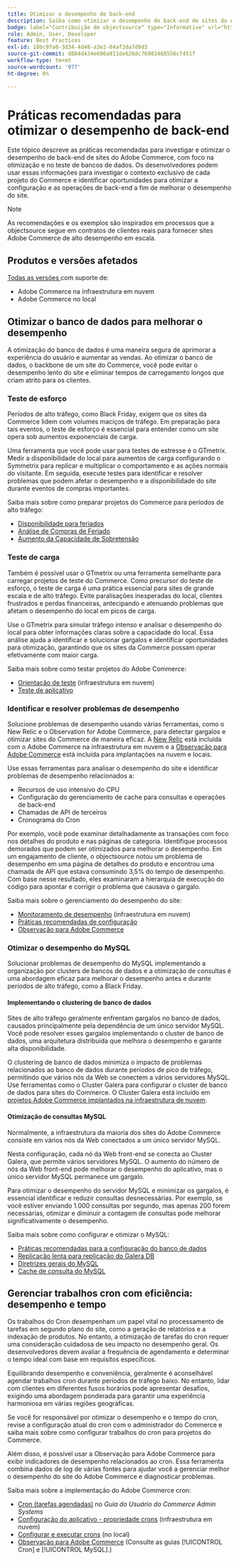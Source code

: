 ```yaml
---
title: Otimizar o desempenho de back-end
description: Saiba como otimizar o desempenho de back-end de sites do Adobe Commerce.
badge: label="Contribuição de objectsource" type="Informative" url="https://objectsource.co.uk/" tooltip="objectsource"
role: Admin, User, Developer
feature: Best Practices
exl-id: 18bc97a0-3d34-4d48-a3e2-84af2da7d0d3
source-git-commit: d884d434e696a911de626dc76983468556cf451f
workflow-type: tm+mt
source-wordcount: '977'
ht-degree: 0%

---
```


# Práticas recomendadas para otimizar o desempenho de back-end

Este tópico descreve as práticas recomendadas para investigar e otimizar o desempenho de back-end de sites do Adobe Commerce, com foco na otimização e no teste de bancos de dados. Os desenvolvedores podem usar essas informações para investigar o contexto exclusivo de cada projeto do Commerce e identificar oportunidades para otimizar a configuração e as operações de back-end a fim de melhorar o desempenho do site.

>[!NOTE]
>
>As recomendações e os exemplos são inspirados em processos que a objectsource segue em contratos de clientes reais para fornecer sites Adobe Commerce de alto desempenho em escala.

## Produtos e versões afetados

[Todas as versões ](../../../release/versions.md) com suporte de:

- Adobe Commerce na infraestrutura em nuvem
- Adobe Commerce no local

## Otimizar o banco de dados para melhorar o desempenho

A otimização do banco de dados é uma maneira segura de aprimorar a experiência do usuário e aumentar as vendas. Ao otimizar o banco de dados, o backbone de um site do Commerce, você pode evitar o desempenho lento do site e eliminar tempos de carregamento longos que criam atrito para os clientes.

### Teste de esforço

Períodos de alto tráfego, como Black Friday, exigem que os sites da Commerce lidem com volumes maciços de tráfego. Em preparação para tais eventos, o teste de esforço é essencial para entender como um site opera sob aumentos exponenciais de carga.

Uma ferramenta que você pode usar para testes de estresse é o GTmetrix. Medir a disponibilidade do local para aumentos de carga configurando o Symmetrix para replicar e multiplicar o comportamento e as ações normais do visitante. Em seguida, execute testes para identificar e resolver problemas que podem afetar o desempenho e a disponibilidade do site durante eventos de compras importantes.

Saiba mais sobre como preparar projetos do Commerce para períodos de alto tráfego:

- [Disponibilidade para feriados](https://experienceleague.adobe.com/docs/events/commerce-intelligence-webinar-recordings/2021/holiday-readiness.html)
- [Análise de Compras de Feriado](https://experienceleague.adobe.com/docs/commerce-business-intelligence/mbi/analyze/performance/holiday-season-perf.html)
- [Aumento da Capacidade de Sobretensão](https://experienceleague.adobe.com/docs/commerce-knowledge-base/kb/announcements/commerce-announcements/2021-holiday-surge-capacity-requests-for-magento-commerce-cloud.html)

### Teste de carga

Também é possível usar o GTmetrix ou uma ferramenta semelhante para carregar projetos de teste do Commerce. Como precursor do teste de esforço, o teste de carga é uma prática essencial para sites de grande escala e de alto tráfego. Evite paralisações inesperadas do local, clientes frustrados e perdas financeiras, antecipando e atenuando problemas que afetam o desempenho do local em picos de carga.

Use o GTmetrix para simular tráfego intenso e analisar o desempenho do local para obter informações claras sobre a capacidade do local. Essa análise ajuda a identificar e solucionar gargalos e identificar oportunidades para otimização, garantindo que os sites da Commerce possam operar efetivamente com maior carga.

Saiba mais sobre como testar projetos do Adobe Commerce:

- [Orientação de teste](https://experienceleague.adobe.com/docs/commerce-cloud-service/user-guide/develop/test/guidance.html) (infraestrutura em nuvem)
- [Teste de aplicativo](https://developer.adobe.com/commerce/testing/guide/)

### Identificar e resolver problemas de desempenho

Solucione problemas de desempenho usando várias ferramentas, como o New Relic e o Observation for Adobe Commerce, para detectar gargalos e otimizar sites do Commerce de maneira eficaz. A [New Relic](https://experienceleague.adobe.com/docs/commerce-cloud-service/user-guide/monitor/new-relic/new-relic-service.html) está incluída com o Adobe Commerce na infraestrutura em nuvem e a [Observação para Adobe Commerce](/help/tools/observation-for-adobe-commerce/intro.md) está incluída para implantações na nuvem e locais.

Use essas ferramentas para analisar o desempenho do site e identificar problemas de desempenho relacionados a:

- Recursos de uso intensivo do CPU
- Configuração do gerenciamento de cache para consultas e operações de back-end
- Chamadas de API de terceiros
- Cronograma do Cron

Por exemplo, você pode examinar detalhadamente as transações com foco nos detalhes do produto e nas páginas de categoria. Identifique processos demorados que podem ser otimizados para melhorar o desempenho. Em um engajamento de cliente, o objectsource notou um problema de desempenho em uma página de detalhes do produto e encontrou uma chamada de API que estava consumindo 3,5% do tempo de desempenho. Com base nesse resultado, eles examinaram a hierarquia de execução do código para apontar e corrigir o problema que causava o gargalo.

Saiba mais sobre o gerenciamento do desempenho do site:

- [Monitoramento de desempenho](https://experienceleague.adobe.com/docs/commerce-cloud-service/user-guide/monitor/performance.html) (infraestrutura em nuvem)
- [Práticas recomendadas de configuração](/help/performance/configuration.md)
- [Observação para Adobe Commerce](/help/tools/observation-for-adobe-commerce/intro.md)

### Otimizar o desempenho do MySQL

Solucionar problemas de desempenho do MySQL implementando a organização por clusters de bancos de dados e a otimização de consultas é uma abordagem eficaz para melhorar o desempenho antes e durante períodos de alto tráfego, como a Black Friday.

#### Implementando o clustering de banco de dados

Sites de alto tráfego geralmente enfrentam gargalos no banco de dados, causados principalmente pela dependência de um único servidor MySQL. Você pode resolver esses gargalos implementando o cluster de banco de dados, uma arquitetura distribuída que melhora o desempenho e garante alta disponibilidade.

O clustering de banco de dados minimiza o impacto de problemas relacionados ao banco de dados durante períodos de pico de tráfego, permitindo que vários nós da Web se conectem a vários servidores MySQL. Use ferramentas como o Cluster Galera para configurar o cluster de banco de dados para sites do Commerce. O Cluster Galera está incluído em [projetos Adobe Commerce implantados na infraestrutura de nuvem](https://experienceleague.adobe.com/en/docs/commerce-cloud-service/user-guide/architecture/pro-architecture).

#### Otimização de consultas MySQL

Normalmente, a infraestrutura da maioria dos sites do Adobe Commerce consiste em vários nós da Web conectados a um único servidor MySQL.

Nesta configuração, cada nó da Web front-end se conecta ao Cluster Galera, que permite vários servidores MySQL. O aumento do número de nós da Web front-end pode melhorar o desempenho do aplicativo, mas o único servidor MySQL permanece um gargalo.

Para otimizar o desempenho do servidor MySQL e minimizar os gargalos, é essencial identificar e reduzir consultas desnecessárias. Por exemplo, se você estiver enviando 1.000 consultas por segundo, mas apenas 200 forem necessárias, otimizar e diminuir a contagem de consultas pode melhorar significativamente o desempenho.

Saiba mais sobre como configurar e otimizar o MySQL:

- [Práticas recomendadas para a configuração do banco de dados](https://experienceleague.adobe.com/docs/commerce-operations/implementation-playbook/best-practices/planning/database-on-cloud.html)
- [Replicação lenta para replicação do Galera DB](https://experienceleague.adobe.com/docs/commerce-learn/tutorials/backend-development/galera-db-slow-replication.html)
- [Diretrizes gerais do MySQL](/help/installation/prerequisites/database/mysql.md)
- [Cache de consulta do MySQL](https://experienceleague.adobe.com/docs/commerce-learn/tutorials/backend-development/mysql-query-cache.html)

## Gerenciar trabalhos cron com eficiência: desempenho e tempo

Os trabalhos do Cron desempenham um papel vital no processamento de tarefas em segundo plano do site, como a geração de relatórios e a indexação de produtos. No entanto, a otimização de tarefas do cron requer uma consideração cuidadosa de seu impacto no desempenho geral. Os desenvolvedores devem avaliar a frequência de agendamento e determinar o tempo ideal com base em requisitos específicos.

Equilibrando desempenho e conveniência, geralmente é aconselhável agendar trabalhos cron durante períodos de tráfego baixo. No entanto, lidar com clientes em diferentes fusos horários pode apresentar desafios, exigindo uma abordagem ponderada para garantir uma experiência harmoniosa em várias regiões geográficas.

Se você for responsável por otimizar o desempenho e o tempo do cron, revise a configuração atual do cron com o administrador do Commerce e saiba mais sobre como configurar trabalhos do cron para projetos do Commerce.

Além disso, é possível usar a Observação para Adobe Commerce para exibir indicadores de desempenho relacionados ao cron. Essa ferramenta combina dados de log de várias fontes para ajudar você a gerenciar melhor o desempenho do site do Adobe Commerce e diagnosticar problemas.

Saiba mais sobre a implementação do Adobe Commerce cron:

- [Cron (tarefas agendadas)](https://experienceleague.adobe.com/docs/commerce-admin/systems/tools/cron.html) no _Guia do Usuário do Commerce Admin Systems_
- [Configuração do aplicativo - propriedade crons](https://experienceleague.adobe.com/docs/commerce-cloud-service/user-guide/configure/app/properties/crons-property.html) (infraestrutura em nuvem)
- [Configurar e executar crons](https://experienceleague.adobe.com/docs/commerce-cloud-service/user-guide/configure/app/properties/crons-property.html) (no local)
- [Observação para Adobe Commerce](https://experienceleague.adobe.com/docs/commerce-operations/tools/observation-for-adobe-commerce/intro.html) (Consulte as guias [!UICONTROL Cron] e [!UICONTROL MySQL].)
